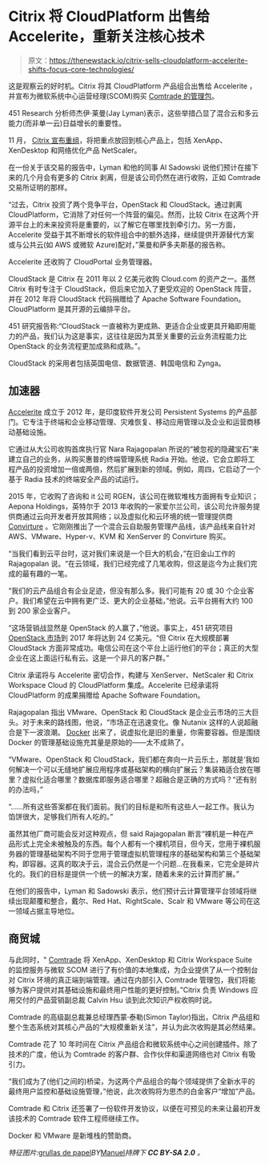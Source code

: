 # Citrix 将 CloudPlatform 出售给 Accelerite，重新关注核心技术

> 原文：<https://thenewstack.io/citrix-sells-cloudplatform-accelerite-shifts-focus-core-technologies/>

这是观察云的好时机。Citrix 将其 CloudPlatform 产品组合出售给 Accelerite ，并宣布为微软系统中心运营经理(SCOM)购买 [Comtrade 的管理包](http://www.prnewswire.com/news-releases/citrix-acquires-comtrades-scom-management-packs-ip-300202216.html)。

451 Research 分析师杰伊·莱曼(Jay Lyman)表示，这些举措凸显了混合云和多云能力(而非单一云)日益增长的重要性。

11 月， [Citrix 宣布重组](http://www.networkworld.com/article/3006569/cloud-computing/what-s-going-on-at-citrix.html)，将把重点放回到核心产品上，包括 XenApp、XenDesktop 和网络优化产品 NetScaler。

在一份关于该交易的报告中，Lyman 和他的同事 Al Sadowski 说他们预计在接下来的几个月会有更多的 Citrix 剥离，但是该公司仍然在进行收购，正如 Comtrade 交易所证明的那样。

“过去，Citrix 投资了两个竞争平台，OpenStack 和 CloudStack。通过剥离 CloudPlatform，它消除了对任何一个阵营的偏见。然而，比较 Citrix 在这两个开源平台上的未来投资将是重要的，以了解它在哪里找到牵引力。另一方面，Accelerite 受益于其不断增长的软件组合中的额外选择，继续提供开源替代方案或与公共云(如 AWS 或微软 Azure)配对，”莱曼和萨多夫斯基的报告称。

Accelerite 还收购了 CloudPortal 业务管理器。

CloudStack 是 Citrix 在 2011 年以 2 亿美元收购 Cloud.com 的资产之一。虽然 Citrix 有时专注于 CloudStack，但后来它加入了更受欢迎的 OpenStack 阵营，并在 2012 年将 CloudStack 代码捐赠给了 Apache Software Foundation。CloudPlatform 是其开源的云编排平台。

451 研究报告称:“CloudStack 一直被称为更成熟、更适合企业或更具开箱即用能力的产品，我们认为这是事实，这往往是因为其至关重要的云业务流程能力比 OpenStack 的业务流程更加成熟和成熟。”。

CloudStack 的采用者包括英国电信、数据管道、韩国电信和 Zynga。

## **加速器**

[Accelerite](https://accelerite.com/) 成立于 2012 年，是印度软件开发公司 Persistent Systems 的产品部门。它专注于终端和企业移动管理、灾难恢复、移动应用管理以及企业和运营商移动基础设施。

它通过从大公司收购首席执行官 Nara Rajagopalan 所说的“被忽视的隐藏宝石”来建立自己的业务，从购买惠普的终端管理系统 Radia 开始。他说，它会立即将工程产品的投资增加一倍或两倍，然后扩展到新的领域。例如，周四，它启动了一个基于 Radia 技术的终端安全产品的试运行。

2015 年，它收购了咨询和 it 公司 RGEN，该公司在微软堆栈方面拥有专业知识；Aepona Holdings，英特尔于 2013 年收购的一家爱尔兰公司，该公司允许服务提供商通过云向开发者开放其网络；以及虚拟化和云环境的统一管理提供商 [Convirture](http://www.channelpartnersonline.com/news/2015/06/accelerite-boosts-virtualization-cloud-services-with-convirture-buy.aspx) 。它刚刚推出了一个混合云自助服务管理产品线，该产品线来自针对 AWS、VMware、Hyper-v、KVM 和 XenServer 的 Convirture 购买。

“当我们看到云平台时，这对我们来说是一个巨大的机会，”在旧金山工作的 Rajagopalan 说。“在云领域，我们已经完成了几笔收购，但这是迄今为止我们完成的最有趣的一笔。

“我们的云产品组合有企业足迹，但没有那么多。我们可能有 20 或 30 个企业客户。我们希望在云中拥有更广泛、更大的企业基础，”他说。云平台拥有大约 100 到 200 家企业客户。

“这场营销战显然是 OpenStack 的人赢了，”他说。事实上，451 研究项目 [OpenStack 市场](https://451research.com/report-short?entityId=87456&referrer=marketing)到 2017 年将达到 24 亿美元。“但 Citrix 在大规模部署 CloudStack 方面非常成功。电信公司在这个平台上运行他们的平台；真正的大型企业在这上面运行私有云。这是一个非凡的客户群。”

Citrix 承诺将与 Accelerite 密切合作，构建与 XenServer、NetScaler 和 Citrix Workspace Cloud 的 CloudPlatform 集成。Accelerite 已经承诺将 CloudPlatform 的成果捐赠给 Apache Software Foundation。

Rajagopalan 指出 VMware、OpenStack 和 CloudStack 是企业云市场的三大巨头。对于未来的路线图，他说，“市场正在迅速变化。像 Nutanix 这样的人说超融合是下一波浪潮。 [Docker](https://www.docker.com/) 出来了，说虚拟化是旧的重量，你需要容器。但是围绕 Docker 的管理基础设施充其量是原始的——太不成熟了。

“VMware、OpenStack 和 CloudStack，我们都在奔向一片云乐土，那就是‘我如何解决一个可以无缝地扩展应用程序或基础架构的横向扩展云？集装箱适合放在哪里？虚拟化适合哪里？数据库即服务适合哪里？超融合是正确的方式吗？“还有别的办法吗，”

“……所有这些答案都在我们面前。我们的目标是和所有这些人一起工作。我认为馅饼很大，足够我们所有人吃的。”

虽然其他厂商可能会反对这种观点，但 said Rajagopalan 断言“裸机是一种在产品形式上完全未被触及的东西。每个人都有一个裸机项目，但今天，您用于裸机服务器的管理基础架构不同于您用于管理虚拟机管理程序的基础架构和第三个基础架构，即容器。这真的取决于云，混合云仍然是一个问题…在我看来，它完全是碎片化的。我们的目标是提供一个统一的解决方案，随着未来的云计算而扩展。”

在他们的报告中，Lyman 和 Sadowski 表示，他们预计云计算管理平台领域将继续出现颠覆和整合，戴尔、Red Hat、RightScale、Scalr 和 VMware 等公司在这一领域占据主导地位。

## **商贸城**

与此同时，" [Comtrade](http://www.comtrade.com/) 将 XenApp、XenDesktop 和 Citrix Workspace Suite 的监控服务与微软 SCOM 进行了有价值的本地集成，为企业提供了从一个控制台对 Citrix 环境的真正端到端管理。通过在内部引入 Comtrade 管理包，我们将能够为客户提供对其基础设施和最终用户性能的更好控制。”Citrix 负责 Windows 应用交付的产品营销副总裁 Calvin Hsu 谈到此次知识产权收购时说。

Comtrade 的高级副总裁兼总经理西蒙·泰勒(Simon Taylor)指出，Citrix 产品组和整个生态系统对其核心产品的“大规模重新关注”，并认为此次收购是其必然结果。

Comtrade 花了 10 年时间在 Citrix 产品组合和微软系统中心之间创建插件。除了技术的广度，他认为 Comtrade 的客户群、合作伙伴和渠道网络也对 Citrix 有吸引力。

“我们成为了(他们之间的)桥梁，为这两个产品组合的每个领域提供了全新水平的最终用户监控和基础设施管理，”他说，此次收购将为思杰的白金客户“增加”产品。

Comtrade 和 Citrix 还签署了一份软件开发协议，以便在可预见的未来让最初开发该技术的 Comtrade 软件工程师继续工作。

Docker 和 VMware 是新堆栈的赞助商。

*特征图片:*[grullas de papel](https://www.flickr.com/photos/martius/10386448373/in/photolist-6sr6Xg-jEmGPQ-692T1b-7FVxvZ-daZbVW-a38Whp-rF9Fak-gPPgf6-48LA4g-ht4rPc-4bA31Y-prUHyn-9U6Mee-5H2EmS-m2tRxm-ojDTX2-nJVt95-samUCy-oMLb2D-kBBWY8-8qkgm7-r1SMV9-fppwNY-fpahvP-fppwLS-fppwJm-fppwSS-dc98MM-pNPoFQ-nygAq9-BqTggu-fppwE3-qhzCTG-jZe54K-pzWhvo-hqJ8i4-fpahAa-fpahya-fppwMC-fpahwg-pZAiee-mGD2Fe-cbzaeU-fppwJA-qBmRu5-o7hH5e-oEe329-6P6MnC-kSekg1-81yjMp)*BY*[Manuel](https://www.flickr.com/photos/martius/)*持牌下 ***CC BY-SA 2.0*** 。*

<svg xmlns:xlink="http://www.w3.org/1999/xlink" viewBox="0 0 68 31" version="1.1"><title>Group</title> <desc>Created with Sketch.</desc></svg>